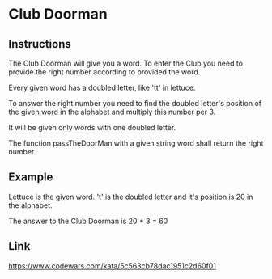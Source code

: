 # Club Doorman

## Instructions

The Club Doorman will give you a word. To enter the Club you need to provide the right number according to provided the word.

Every given word has a doubled letter, like 'tt' in lettuce.

To answer the right number you need to find the doubled letter's position of the given word in the alphabet and multiply this number per 3.

It will be given only words with one doubled letter.

The function passTheDoorMan with a given string word shall return the right number.

## Example

Lettuce is the given word. 't' is the doubled letter and it's position is 20 in the alphabet.

The answer to the Club Doorman is 20 \* 3 = 60

## Link

<https://www.codewars.com/kata/5c563cb78dac1951c2d60f01>

